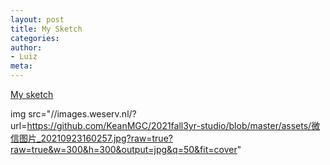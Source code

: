 ```yaml
---
layout: post
title: My Sketch
categories:
author:
- Luiz
meta:
---
```



[My sketch][2a21c033]

  [2a21c033]: https://jfo2fjsdjf.github.io/lbo/
  
 img src="//images.weserv.nl/?url=https://github.com/KeanMGC/2021fall3yr-studio/blob/master/assets/微信图片_20210923160257.jpg?raw=true?raw=true&w=300&h=300&output=jpg&q=50&fit=cover"
